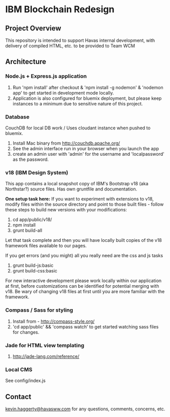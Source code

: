 # IBM Blockchain Redesign

## Project Overview

This repository is intended to support Havas internal development, with delivery of compiled HTML, etc. to be provided to Team WCM


## Architecture

### Node.js + Express.js application

1. Run 'npm install' after checkout & 'npm install -g nodemon' & 'nodemon app' to get started in development mode locally.
2. Application is also configured for bluemix deployment, but please keep instances to a minimum due to sensitive nature of this project.

### Database

CouchDB for local DB work / Uses cloudant instance when pushed to bluemix.

1. Install Mac binary from http://couchdb.apache.org/
2. See the admin interface run in your browser when you launch the app
3. create an admin user with 'admin' for the username and 'localpassword' as the password.

### v18 (IBM Design System)

This app contains a local snapshot copy of IBM's Bootstrap v18 (aka Northstar?) source files. Has own gruntfile and documentation.

**One setup task here:** If you want to experiment with extensions to v18, modify files within the source directory and point to those built files - follow these steps to build new versions with your modifications:

1. cd app/public/v18/
2. npm install
3. grunt build-all

Let that task complete and then you will have locally built copies of the v18 framework files available to our pages.

If you get errors (and you might) all you really need are the css and js tasks

1. grunt build-js:basic
2. grunt build-css:basic

For new interactive development please work locally within our application at first, before customizations can be identified for potential merging with v18. Be wary of changing v18 files at first until you are more familiar with the framework.

### Compass / Sass for styling

1. Install from - http://compass-style.org/
2. 'cd app/public' && 'compass watch' to get started watching sass files for changes.

### Jade for HTML view templating

1. http://jade-lang.com/reference/

### Local CMS

See config/index.js

## Contact

kevin.haggerty@havasww.com for any questions, comments, concerns, etc.
